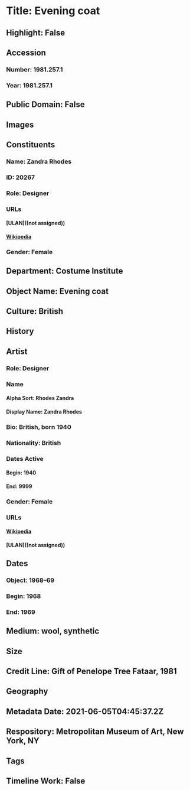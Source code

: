 # Title: Evening coat
## Highlight: False
## Accession
### Number: 1981.257.1
### Year: 1981.257.1
## Public Domain: False
## Images
## Constituents
### Name: Zandra Rhodes
### ID: 20267
### Role: Designer
### URLs
#### [ULAN]((not assigned))
#### [Wikipedia](https://www.wikidata.org/wiki/Q1995217)
### Gender: Female
## Department: Costume Institute
## Object Name: Evening coat
## Culture: British
## History
## Artist
### Role: Designer
### Name
#### Alpha Sort: Rhodes Zandra
#### Display Name: Zandra Rhodes
### Bio: British, born 1940
### Nationality: British
### Dates Active
#### Begin: 1940
#### End: 9999
### Gender: Female
### URLs
#### [Wikipedia](https://www.wikidata.org/wiki/Q1995217)
#### [ULAN]((not assigned))
## Dates
### Object: 1968–69
### Begin: 1968
### End: 1969
## Medium: wool, synthetic
## Size
## Credit Line: Gift of Penelope Tree Fataar, 1981
## Geography
## Metadata Date: 2021-06-05T04:45:37.2Z
## Respository: Metropolitan Museum of Art, New York, NY
## Tags
## Timeline Work: False